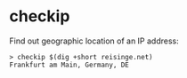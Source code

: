 # checkip

Find out geographic location of an IP address:

```
> checkip $(dig +short reisinge.net)
Frankfurt am Main, Germany, DE
```
